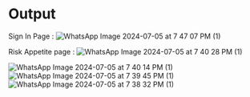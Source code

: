# Output
Sign In Page : 
![WhatsApp Image 2024-07-05 at 7 47 07 PM (1)](https://github.com/malharkapshe/dummy_project/assets/107429407/71a37e3c-0c9f-4d3f-9eb3-40119bd6c927)

Risk Appetite page : 
![WhatsApp Image 2024-07-05 at 7 40 28 PM (1)](https://github.com/malharkapshe/dummy_project/assets/107429407/bb6ac119-ba32-4717-9457-c48433771390)

![WhatsApp Image 2024-07-05 at 7 40 14 PM (1)](https://github.com/malharkapshe/dummy_project/assets/107429407/19735f77-096b-48ed-9d35-b2af629dbc10)
![WhatsApp Image 2024-07-05 at 7 39 45 PM (1)](https://github.com/malharkapshe/dummy_project/assets/107429407/9b37b13f-043b-4da5-9cec-3b08cee48f0d)
![WhatsApp Image 2024-07-05 at 7 38 32 PM (1)](https://github.com/malharkapshe/dummy_project/assets/107429407/4a0bfb59-b4a8-4676-835a-8a5f514b5e7f)

